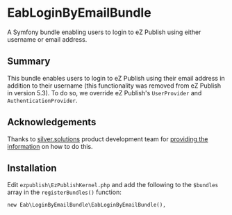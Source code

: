 EabLoginByEmailBundle
=====================

A Symfony bundle enabling users to login to eZ Publish using either username or email address.

Summary
-------

This bundle enables users to login to eZ Publish using their email address in addition
to their username (this functionality was removed from eZ Publish in version 5.3).
To do so, we override eZ Publish's `UserProvider` and `AuthenticationProvider`.

Acknowledgements
----------------

Thanks to [silver.solutions](http://silversolutions.de) product development team
for [providing the information](http://blog.silversolutions.de/2014/07/ezpublish/extend-ez-5-3-login-email)
on how to do this.

Installation
------------

Edit `ezpublish\EzPublishKernel.php` and add the following to the `$bundles` array in the `registerBundles()` function:

```
new Eab\LoginByEmailBundle\EabLoginByEmailBundle(),
```
